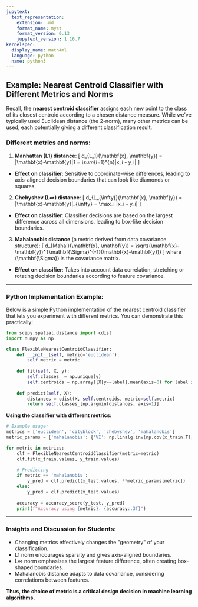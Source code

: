 ```yaml
---
jupytext:
  text_representation:
    extension: .md
    format_name: myst
    format_version: 0.13
    jupytext_version: 1.16.7
kernelspec:
  display_name: math4ml
  language: python
  name: python3
---
```


## Example: Nearest Centroid Classifier with Different Metrics and Norms

Recall, the **nearest centroid classifier** assigns each new point to the class of its closest centroid according to a chosen distance measure. While we've typically used Euclidean distance (the 2-norm), many other metrics can be used, each potentially giving a different classification result.

### Different metrics and norms:

1. **Manhattan (L1) distance**:
\[
d_{L_1}(\mathbf{x}, \mathbf{y}) = \|\mathbf{x}-\mathbf{y}\|_1 = \sum_{i=1}^{n}|x_i - y_i|
\]
- **Effect on classifier**: Sensitive to coordinate-wise differences, leading to axis-aligned decision boundaries that can look like diamonds or squares.

2. **Chebyshev (L∞) distance**:
\[
d_{L_{\infty}}(\mathbf{x}, \mathbf{y}) = \|\mathbf{x}-\mathbf{y}\|_{\infty} = \max_i |x_i - y_i|
\]
- **Effect on classifier**: Classifier decisions are based on the largest difference across all dimensions, leading to box-like decision boundaries.

3. **Mahalanobis distance** (a metric derived from data covariance structure):
\[
d_{Mahal}(\mathbf{x}, \mathbf{y}) = \sqrt{(\mathbf{x}-\mathbf{y})^T\mathbf{\Sigma}^{-1}(\mathbf{x}-\mathbf{y})}
\]
where \(\mathbf{\Sigma}\) is the covariance matrix.
- **Effect on classifier**: Takes into account data correlation, stretching or rotating decision boundaries according to feature covariance.

---

### Python Implementation Example:

Below is a simple Python implementation of the nearest centroid classifier that lets you experiment with different metrics. You can demonstrate this practically:

```python
from scipy.spatial.distance import cdist
import numpy as np

class FlexibleNearestCentroidClassifier:
    def __init__(self, metric='euclidean'):
        self.metric = metric
        
    def fit(self, X, y):
        self.classes_ = np.unique(y)
        self.centroids = np.array([X[y==label].mean(axis=0) for label in self.classes_])
    
    def predict(self, X):
        distances = cdist(X, self.centroids, metric=self.metric)
        return self.classes_[np.argmin(distances, axis=1)]
```

**Using the classifier with different metrics:**

```python
# Example usage:
metrics = ['euclidean', 'cityblock', 'chebyshev', 'mahalanobis']
metric_params = {'mahalanobis': {'VI': np.linalg.inv(np.cov(x_train.T))}}

for metric in metrics:
    clf = FlexibleNearestCentroidClassifier(metric=metric)
    clf.fit(x_train.values, y_train.values)
    
    # Predicting
    if metric == 'mahalanobis':
        y_pred = clf.predict(x_test.values, **metric_params[metric])
    else:
        y_pred = clf.predict(x_test.values)
    
    accuracy = accuracy_score(y_test, y_pred)
    print(f"Accuracy using {metric}: {accuracy:.3f}")
```

---

### Insights and Discussion for Students:

- Changing metrics effectively changes the "geometry" of your classification.
- L1 norm encourages sparsity and gives axis-aligned boundaries.
- L∞ norm emphasizes the largest feature difference, often creating box-shaped boundaries.
- Mahalanobis distance adapts to data covariance, considering correlations between features.

**Thus, the choice of metric is a critical design decision in machine learning algorithms.**